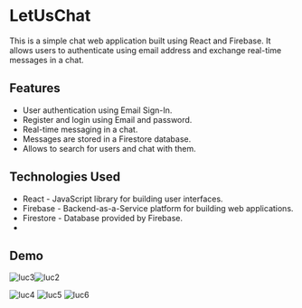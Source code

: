 # LetUsChat
This is a simple chat web application built using React and Firebase. It allows users to authenticate using email address and exchange real-time messages in a chat.

## Features

- User authentication using Email Sign-In.
- Register and login using Email and password.
- Real-time messaging in a chat.
- Messages are stored in a Firestore database.
- Allows to search for users and chat with them.
  
## Technologies Used

- React - JavaScript library for building user interfaces.
- Firebase - Backend-as-a-Service platform for building web applications.
- Firestore - Database provided by Firebase.
- 
## Demo

![luc3](https://github.com/anand2025/letuschat/assets/105790879/3d33948a-30f1-4507-a0e2-2fc1a15a03f4)![luc2](https://github.com/anand2025/letuschat/assets/105790879/26a315c3-89c6-4c71-8be8-7fd8651184b4)

![luc4](https://github.com/anand2025/letuschat/assets/105790879/f82a2b8c-1723-4e21-9861-ad85ccb73bc4)
![luc5](https://github.com/anand2025/letuschat/assets/105790879/43d58b0d-f353-4614-9346-da1947d28fe3)
![luc6](https://github.com/anand2025/letuschat/assets/105790879/17974976-efe4-4310-ba22-562dd7d5bd5a)
